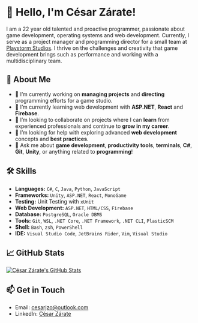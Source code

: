 # 👋 Hello, I'm César Zárate!

I am a 22 year old talented and proactive programmer, passionate about game development, operating systems and web development. Currently, I serve as a project manager and programming director for a small team at [Playstorm Studios](https://playstormstudios.com/). I thrive on the challenges and creativity that game development brings such as performance and working with a multidisciplinary team.

## 🚀 About Me

- 🔭 I’m currently working on **managing projects** and **directing** programming efforts for a game studio.
- 🌱 I’m currently learning web development with **ASP.NET**, **React** and **Firebase**.
- 👯 I’m looking to collaborate on projects where I can **learn** from experienced professionals and continue to **grow in my career**.
- 🤔 I’m looking for help with exploring advanced **web development** concepts and **best practices**.
- 💬 Ask me about **game development**, **productivity tools**, **terminals**, **C#**, **Git**, **Unity**, or anything related to **programming**!

## 🛠️ Skills

- **Languages:** `C#`, `C`, `Java`, `Python`, `JavaScript`
- **Frameworks:** `Unity`, `ASP.NET`, `React`, `MonoGame`
- **Testing:** Unit Testing with `xUnit`
- **Web Development:** `ASP.NET`, `HTML/CSS`, `Firebase`
- **Database:** `PostgreSQL`, `Oracle DBMS`
- **Tools:** `Git`, `WSL`, `.NET Core`, `.NET Framework`, `.NET CLI`, `PlasticSCM`
- **Shell:** `Bash`, `zsh`, `PowerShell`
- **IDE:** `Visual Studio Code`, `JetBrains Rider`, `Vim`, `Visual Studio`

## 📈 GitHub Stats

[![César Zárate's GitHub Stats](https://github-readme-stats.vercel.app/api?username=CesarJZO&show_icons=true&count_private=true&hide=contribs&theme=dracula)](https://github.com/CesarJZO)


## 📫 Get in Touch

- Email: cesarjzo@outlook.com
- LinkedIn: [César Zárate](https://www.linkedin.com/in/cesarjzo/)

